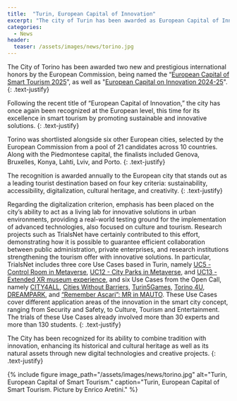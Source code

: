 ```yaml
---
title:  "Turin, European Capital of Innovation"
excerpt: "The city of Turin has been awarded as European Capital of Innovation, thanks to its ability to act as a living lab for innovative solutions in urban environments"
categories: 
  - News
header:
  teaser: /assets/images/news/torino.jpg
---
```

The City of Torino has been awarded two new and prestigious international honors by the European Commission, being named the “[European Capital of Smart Tourism 2025](https://smart-tourism-capital.ec.europa.eu/torino-2025-european-capital-smart-tourism_en)”, as well as "[European Capital on Innovation 2024-25](https://eic.ec.europa.eu/news/new-european-capital-innovation-announced-torino-and-braga-are-winners-years-icapital-awards-2024-11-13_en)".
{: .text-justify}

Following the recent title of “European Capital of Innovation,” the city has once again been recognized at the European level, this time for its excellence in smart tourism by promoting sustainable and innovative solutions.
{: .text-justify}

Torino was shortlisted alongside six other European cities, selected by the European Commission from a pool of 21 candidates across 10 countries. Along with the Piedmontese capital, the finalists included Genova, Bruxelles, Konya, Lahti, Lviv, and Porto.
{: .text-justify}

The recognition is awarded annually to the European city that stands out as a leading tourist destination based on four key criteria: sustainability, accessibility, digitalization, cultural heritage, and creativity.
{: .text-justify}

Regarding the digitalization criterion, emphasis has been placed on the city’s ability to act as a living lab for innovative solutions in urban environments, providing a real-world testing ground for the implementation of advanced technologies, also focused on culture and tourism. Research projects such as TrialsNet have certainly contributed to this effort, demonstrating how it is possible to guarantee efficient collaboration between public administration, private enterprises, and research institutions strengthening the tourism offer with innovative solutions. In particular, TrialsNet includes three core Use Cases based in Turin, namely [UC5 - Control Room in Metaverse](https://trialsnet.eu/usecases/UC5/), [UC12 - City Parks in Metaverse](https://trialsnet.eu/usecases/UC12/), and [UC13 - Extended XR museum experience](https://trialsnet.eu/usecases/UC13/), and six Use Cases from the Open Call, namely [CITY4ALL](https://trialsnet.eu/subprojects/Sub-Project-4/), [Cities Without Barriers](https://trialsnet.eu/subprojects/Sub-Project-11/), [Turin5Games](https://trialsnet.eu/subprojects/Sub-Project-18/), [Torino 4U](https://trialsnet.eu/subprojects/Sub-Project-19/), [DREAMPARK](https://trialsnet.eu/subprojects/Sub-Project-21/), and [“Remember Ascari”: MR in MAUTO](https://trialsnet.eu/subprojects/Sub-Project-23/). These Use Cases
cover different application areas of the innovation in the smart city concept, ranging from Security and Safety, to Culture, Tourism and Entertainment. The trials of these Use Cases already involved more than 30 experts and more than 130 students.
{: .text-justify}

The City has been recognized for its ability to combine tradition with innovation, enhancing its historical and cultural heritage as well as its natural assets through new digital technologies and creative projects.
{: .text-justify}

{% include figure image_path="/assets/images/news/torino.jpg" alt="Turin, European Capital of Smart Tourism." caption="Turin, European Capital of Smart Tourism. Picture by Enrico Aretini." %}
